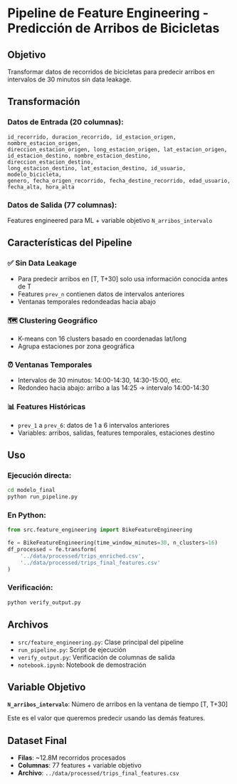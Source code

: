 # Pipeline de Feature Engineering - Predicción de Arribos de Bicicletas

## Objetivo
Transformar datos de recorridos de bicicletas para predecir arribos en intervalos de 30 minutos sin data leakage.

## Transformación

### Datos de Entrada (20 columnas):
```
id_recorrido, duracion_recorrido, id_estacion_origen, nombre_estacion_origen, 
direccion_estacion_origen, long_estacion_origen, lat_estacion_origen, 
id_estacion_destino, nombre_estacion_destino, direccion_estacion_destino,
long_estacion_destino, lat_estacion_destino, id_usuario, modelo_bicicleta,
genero, fecha_origen_recorrido, fecha_destino_recorrido, edad_usuario, 
fecha_alta, hora_alta
```

### Datos de Salida (77 columnas):
Features engineered para ML + variable objetivo `N_arribos_intervalo`

## Características del Pipeline

### ✅ Sin Data Leakage
- Para predecir arribos en [T, T+30] solo usa información conocida antes de T
- Features `prev_n` contienen datos de intervalos anteriores
- Ventanas temporales redondeadas hacia abajo

### 🗺️ Clustering Geográfico
- K-means con 16 clusters basado en coordenadas lat/long
- Agrupa estaciones por zona geográfica

### ⏰ Ventanas Temporales
- Intervalos de 30 minutos: 14:00-14:30, 14:30-15:00, etc.
- Redondeo hacia abajo: arribo a las 14:25 → intervalo 14:00-14:30

### 📊 Features Históricas
- `prev_1` a `prev_6`: datos de 1 a 6 intervalos anteriores
- Variables: arribos, salidas, features temporales, estaciones destino

## Uso

### Ejecución directa:
```bash
cd modelo_final
python run_pipeline.py
```

### En Python:
```python
from src.feature_engineering import BikeFeatureEngineering

fe = BikeFeatureEngineering(time_window_minutes=30, n_clusters=16)
df_processed = fe.transform(
    '../data/processed/trips_enriched.csv',
    '../data/processed/trips_final_features.csv'
)
```

### Verificación:
```bash
python verify_output.py
```

## Archivos

- `src/feature_engineering.py`: Clase principal del pipeline
- `run_pipeline.py`: Script de ejecución
- `verify_output.py`: Verificación de columnas de salida
- `notebook.ipynb`: Notebook de demostración

## Variable Objetivo

**`N_arribos_intervalo`**: Número de arribos en la ventana de tiempo [T, T+30]

Este es el valor que queremos predecir usando las demás features.

## Dataset Final

- **Filas**: ~12.8M recorridos procesados
- **Columnas**: 77 features + variable objetivo
- **Archivo**: `../data/processed/trips_final_features.csv` 